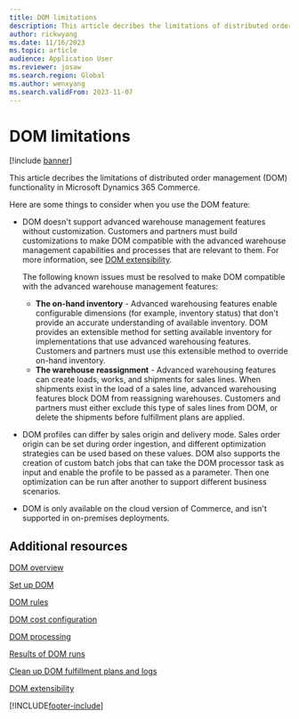 ```yaml
---
title: DOM limitations
description: This article decribes the limitations of distributed order management (DOM) functionality in Microsoft Dynamics 365 Commerce.
author: rickwyang
ms.date: 11/16/2023
ms.topic: article
audience: Application User
ms.reviewer: josaw
ms.search.region: Global
ms.author: wenxyang
ms.search.validFrom: 2023-11-07
---
```


# DOM limitations

[!include [banner](includes/banner.md)]

This article decribes the limitations of distributed order management (DOM) functionality in Microsoft Dynamics 365 Commerce.

Here are some things to consider when you use the DOM feature:

- DOM doesn't support advanced warehouse management features without customization. Customers and partners must build customizations to make DOM compatible with the advanced warehouse management capabilities and processes that are relevant to them. For more information, see [DOM extensibility](./dom-extensibility.md).

  The following known issues must be resolved to make DOM compatible with the advanced warehouse management features:

  - **The on-hand inventory** - Advanced warehousing features enable configurable dimensions (for example, inventory status) that don't provide an accurate understanding of available inventory. DOM provides an extensible method for setting available inventory for implementations that use advanced warehousing features. Customers and partners must use this extensible method to override on-hand inventory.
  - **The warehouse reassignment** - Advanced warehousing features can create loads, works, and shipments for sales lines. When shipments exist in the load of a sales line, advanced warehousing features block DOM from reassigning warehouses. Customers and partners must either exclude this type of sales lines from DOM, or delete the shipments before fulfillment plans are applied.
- DOM profiles can differ by sales origin and delivery mode. Sales order origin can be set during order ingestion, and different optimization strategies can be used based on these values. DOM also supports the creation of custom batch jobs that can take the DOM processor task as input and enable the profile to be passed as a parameter. Then one optimization can be run after another to support different business scenarios.
- DOM is only available on the cloud version of Commerce, and isn't supported in on-premises deployments.

## Additional resources

[DOM overview](dom.md)

[Set up DOM](dom-set-up.md)

[DOM rules](dom-rules.md)

[DOM cost configuration](dom-costs.md)

[DOM processing](dom-processing.md)

[Results of DOM runs](dom-runs-results.md)

[Clean up DOM fulfillment plans and logs](dom-clean-up.md)

[DOM extensibility](dom-extensibility.md)

[!INCLUDE[footer-include](../includes/footer-banner.md)]
